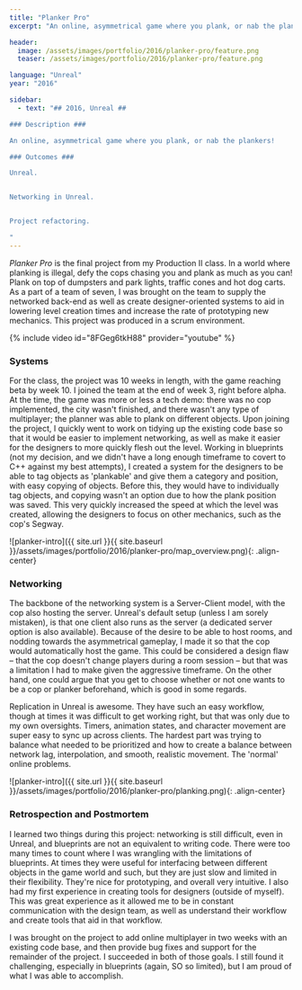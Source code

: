 ```yaml
---
title: "Planker Pro"
excerpt: "An online, asymmetrical game where you plank, or nab the plankers!"

header:
  image: /assets/images/portfolio/2016/planker-pro/feature.png
  teaser: /assets/images/portfolio/2016/planker-pro/feature.png

language: "Unreal"
year: "2016"

sidebar:
  - text: "## 2016, Unreal ##

### Description ###

An online, asymmetrical game where you plank, or nab the plankers!

### Outcomes ###

Unreal.


Networking in Unreal.


Project refactoring.

"
---
```


_Planker Pro_ is the final project from my Production II class. In a world where planking is illegal, defy the cops chasing you and plank as much as you can! Plank on top of dumpsters and park lights, traffic cones and hot dog carts. As a part of a team of seven, I was brought on the team to supply the networked back-end as well as create designer-oriented systems to aid in lowering level creation times and increase the rate of prototyping new mechanics. This project was produced in a scrum environment.

{% include video id="8FGeg6tkH88" provider="youtube" %}


### Systems ###

For the class, the project was 10 weeks in length, with the game reaching beta by week 10. I joined the team at the end of week 3, right before alpha. At the time, the game was more or less a tech demo: there was no cop implemented, the city wasn't finished, and there wasn't any type of multiplayer; the planner was able to plank on different objects. Upon joining the project, I quickly went to work on tidying up the existing code base so that it would be easier to implement networking, as well as make it easier for the designers to more quickly flesh out the level. Working in blueprints (not my decision, and we didn't have a long enough timeframe to covert to C++ against my best attempts), I created a system for the designers to be able to tag objects as 'plankable' and give them a category and position, with easy copying of objects. Before this, they would have to individually tag objects, and copying wasn't an option due to how the plank position was saved. This very quickly increased the speed at which the level was created, allowing the designers to focus on other mechanics, such as the cop's Segway.

![planker-intro]({{ site.url }}{{ site.baseurl }}/assets/images/portfolio/2016/planker-pro/map_overview.png){: .align-center}


### Networking ###

The backbone of the networking system is a Server-Client model, with the cop also hosting the server. Unreal's default setup (unless I am sorely mistaken), is that one client also runs as the server (a dedicated server option is also available). Because of the desire to be able to host rooms, and nodding towards the asymmetrical gameplay, I made it so that the cop would automatically host the game. This could be considered a design flaw – that the cop doesn't change players during a room session – but that was a limitation I had to make given the aggressive timeframe. On the other hand, one could argue that you get to choose whether or not one wants to be a cop or planker beforehand, which is good in some regards.

Replication in Unreal is awesome. They have such an easy workflow, though at times it was difficult to get working right, but that was only due to my own oversights. Timers, animation states, and character movement are super easy to sync up across clients. The hardest part was trying to balance what needed to be prioritized and how to create a balance between network lag, interpolation, and smooth, realistic movement. The 'normal' online problems.

![planker-intro]({{ site.url }}{{ site.baseurl }}/assets/images/portfolio/2016/planker-pro/planking.png){: .align-center}


### Retrospection and Postmortem ###

I learned two things during this project: networking is still difficult, even in Unreal, and blueprints are not an equivalent to writing code. There were too many times to count where I was wrangling with the limitations of blueprints. At times they were useful for interfacing between different objects in the game world and such, but they are just slow and limited in their flexibility. They're nice for prototyping, and overall very intuitive. I also had my first experience in creating tools for designers (outside of myself). This was great experience as it allowed me to be in constant communication with the design team, as well as understand their workflow and create tools that aid in that workflow.

I was brought on the project to add online multiplayer in two weeks with an existing code base, and then provide bug fixes and support for the remainder of the project. I succeeded in both of those goals. I still found it challenging, especially in blueprints (again, SO so limited), but I am proud of what I was able to accomplish.
